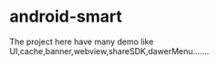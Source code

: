 # android-smart
The project here have many demo like UI,cache,banner,webview,shareSDK,dawerMenu.......
